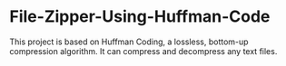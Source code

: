# File-Zipper-Using-Huffman-Code
This project is based on Huffman Coding, a lossless, bottom-up compression algorithm. It can compress and decompress any text files.
